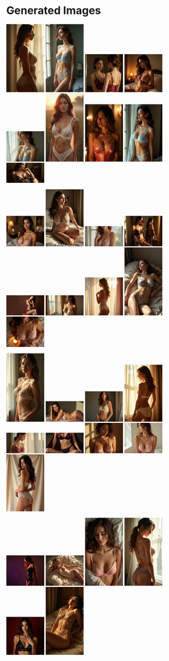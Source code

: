# Generated Images



<img src="2025_06_22_01.webp" width="100"/> <img src="2025_06_22_02.webp" width="100"/> <img src="2025_06_22_03.webp" width="100"/> <img src="2025_06_22_04.webp" width="100"/> <img src="2025_06_22_05.webp" width="100"/> <img src="2025_06_22_06.webp" width="100"/> <img src="2025_06_22_07.webp" width="100"/> <img src="2025_06_22_08.webp" width="100"/> <img src="2025_06_22_09.webp" width="100"/>

<img src="2025_06_22_10.webp" width="100"/> <img src="2025_06_22_11.webp" width="100"/> <img src="2025_06_22_12.webp" width="100"/> <img src="2025_06_22_13.webp" width="100"/> <img src="2025_06_22_14.webp" width="100"/> <img src="2025_06_22_15.webp" width="100"/> <img src="2025_06_22_16.webp" width="100"/> <img src="2025_06_22_17.webp" width="100"/> <img src="2025_06_22_18.webp" width="100"/>

<img src="2025_06_22_19.webp" width="100"/> <img src="2025_06_22_20.webp" width="100"/> <img src="2025_06_22_21.webp" width="100"/> <img src="2025_06_22_22.webp" width="100"/> <img src="2025_06_22_23.webp" width="100"/> <img src="2025_06_22_24.webp" width="100"/> <img src="2025_06_22_25.webp" width="100"/> <img src="2025_06_22_26.webp" width="100"/> <img src="2025_06_22_27.webp" width="100"/>

<img src="2025_06_22_28.webp" width="100"/> <img src="2025_06_22_29.webp" width="100"/> <img src="2025_06_22_30.webp" width="100"/> <img src="2025_06_22_31.webp" width="100"/> <img src="2025_06_22_32.webp" width="100"/> <img src="2025_06_22_33.webp" width="100"/>